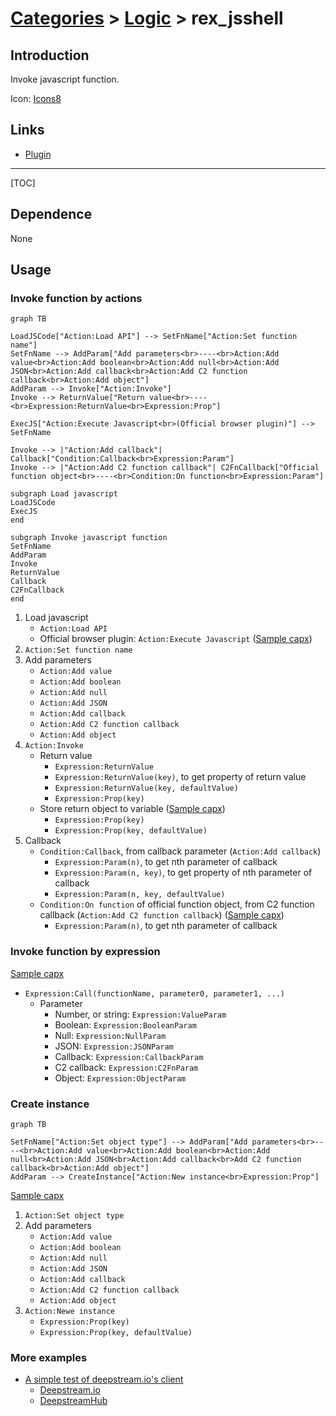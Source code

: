 # [Categories](categories.index.html) > [Logic](logic.index.html) > rex_jsshell

## Introduction

Invoke javascript function.

Icon: [Icons8](https://icons8.com/)

## Links

- [Plugin](https://rexrainbow.github.io/C3RexDoc/repo/rex_jsshell.c3addon)


----

[TOC]

## Dependence

None

## Usage

### Invoke function by actions

```mermaid
graph TB

LoadJSCode["Action:Load API"] --> SetFnName["Action:Set function name"]
SetFnName --> AddParam["Add parameters<br>----<br>Action:Add value<br>Action:Add boolean<br>Action:Add null<br>Action:Add JSON<br>Action:Add callback<br>Action:Add C2 function callback<br>Action:Add object"]
AddParam --> Invoke["Action:Invoke"]
Invoke --> ReturnValue["Return value<br>----<br>Expression:ReturnValue<br>Expression:Prop"]

ExecJS["Action:Execute Javascript<br>(Official browser plugin)"] --> SetFnName

Invoke --> |"Action:Add callback"| Callback["Condition:Callback<br>Expression:Param"]
Invoke --> |"Action:Add C2 function callback"| C2FnCallback["Official function object<br>----<br>Condition:On function<br>Expression:Param"]

subgraph Load javascript
LoadJSCode
ExecJS
end

subgraph Invoke javascript function
SetFnName
AddParam
Invoke
ReturnValue
Callback
C2FnCallback
end
```



1. Load javascript
   - `Action:Load API`
   - Official browser plugin: `Action:Execute Javascript`  ([Sample capx](https://1drv.ms/u/s!Am5HlOzVf0kHlzOu4I6Bu6Nemujg))
2. `Action:Set function name`
3. Add parameters
   - `Action:Add value`
   - `Action:Add boolean`
   - `Action:Add null`
   - `Action:Add JSON`
   - `Action:Add callback`
   - `Action:Add C2 function callback`
   - `Action:Add object`
4. `Action:Invoke`
   - Return value
     - `Expression:ReturnValue`
     - `Expression:ReturnValue(key)`, to get property of return value
     - `Expression:ReturnValue(key, defaultValue)`
     - `Expression:Prop(key)`
   - Store return object to variable  ([Sample capx](https://1drv.ms/u/s!Am5HlOzVf0kHlzgvHzpnQ0VjvY0u))
     - `Expression:Prop(key)`
     - `Expression:Prop(key, defaultValue)`
5. Callback
   - `Condition:Callback`, from callback parameter (`Action:Add callback`)
     - `Expression:Param(n)`, to get nth parameter of callback
     - `Expression:Param(n, key)`, to get property of nth parameter of callback
     - `Expression:Param(n, key, defaultValue)`
   - `Condition:On function` of official function object, from C2 function callback (`Action:Add C2 function callback`)  ([Sample capx](https://1drv.ms/u/s!Am5HlOzVf0kHlzWZl_oBLVs90u9r))
     - `Expression:Param(n)`, to get nth parameter of callback

### Invoke function by expression

[Sample capx](https://1drv.ms/u/s!Am5HlOzVf0kHlzZM2ecaDE574TUI)

- `Expression:Call(functionName, parameter0, parameter1, ...) `
  - Parameter
    - Number, or string: `Expression:ValueParam`
    - Boolean: `Expression:BooleanParam`
    - Null: `Expression:NullParam`
    - JSON: `Expression:JSONParam`
    - Callback: `Expression:CallbackParam`
    - C2 callback: `Expression:C2FnParam`
    - Object: `Expression:ObjectParam`

### Create instance

```mermaid
graph TB

SetFnName["Action:Set object type"] --> AddParam["Add parameters<br>----<br>Action:Add value<br>Action:Add boolean<br>Action:Add null<br>Action:Add JSON<br>Action:Add callback<br>Add C2 function callback<br>Action:Add object"]
AddParam --> CreateInstance["Action:New instance<br>Expression:Prop"]
```

[Sample capx](https://1drv.ms/u/s!Am5HlOzVf0kHlzeGON3y9-ghByvo)

1. `Action:Set object type`
2. Add parameters
   - `Action:Add value`
   - `Action:Add boolean`
   - `Action:Add null`
   - `Action:Add JSON`
   - `Action:Add callback`
   - `Action:Add C2 function callback`
   - `Action:Add object`
3. `Action:Newe instance`
   - `Expression:Prop(key)`
   - `Expression:Prop(key, defaultValue)`

### More examples

- [A simple test of deepstream.io's client](https://1drv.ms/u/s!Am5HlOzVf0kHl3G2xWl3js0VxtRp)
  - [Deepstream.io](https://deepstream.io/docs/client-js/client/)
  - [DeepstreamHub](https://deepstreamhub.com/)